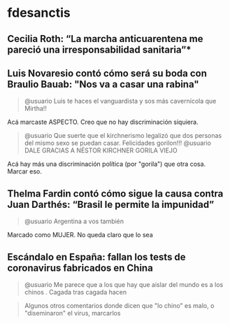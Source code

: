 # fdesanctis



## Cecilia Roth: “La marcha anticuarentena me pareció una irresponsabilidad sanitaria”*

## Luis Novaresio contó cómo será su boda con Braulio Bauab: "Nos va a casar una rabina"


>  @usuario Luis te haces el vanguardista y sos más cavernícola que Mirtha!!

Acá marcaste ASPECTO. Creo que no hay discriminación siquiera.

>  @usuario Que suerte que el kirchnerismo legalizó que dos personas del mismo sexo se puedan casar. Felicidades gorilon!!!
>  @usuario DALE GRACIAS A NÉSTOR KIRCHNER GORILA VIEJO

Acá hay más una discriminación política (por "gorila") que otra cosa. Marcar eso.

## Thelma Fardin contó cómo sigue la causa contra Juan Darthés: “Brasil le permite la impunidad”

> @usuario Argentina a vos también

Marcado como MUJER. No queda claro que lo sea

## Escándalo en España: fallan los tests de coronavirus fabricados en China

>  @usuario Me parece que a los que hay que aislar  del mundo es a los chinos . Cagada tras cagada hacen

> Algunos otros comentarios donde dicen que "lo chino" es malo, o "diseminaron" el virus, marcarlos
